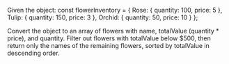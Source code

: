 Given the object:
const flowerInventory = {
Rose: { quantity: 100, price: 5 },
Tulip: { quantity: 150, price: 3 },
Orchid: { quantity: 50, price: 10 }
};

Convert the object to an array of flowers with name, totalValue (quantity \* price), and quantity. Filter out flowers with totalValue below $500, then return only the names of the remaining flowers, sorted by totalValue in descending order.
